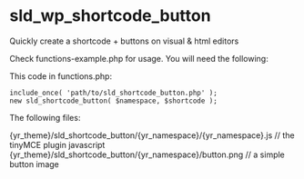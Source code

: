 sld_wp_shortcode_button
=======================

Quickly create a shortcode + buttons on visual &amp; html editors

Check functions-example.php for usage. You will need the following:

This code in functions.php:

	include_once( 'path/to/sld_shortcode_button.php' );
	new sld_shortcode_button( $namespace, $shortcode );

The following files:

{yr_theme}/sld_shortcode_button/{yr_namespace}/{yr_namespace}.js	// the tinyMCE plugin javascript
{yr_theme}/sld_shortcode_button/{yr_namespace}/button.png			// a simple button image
